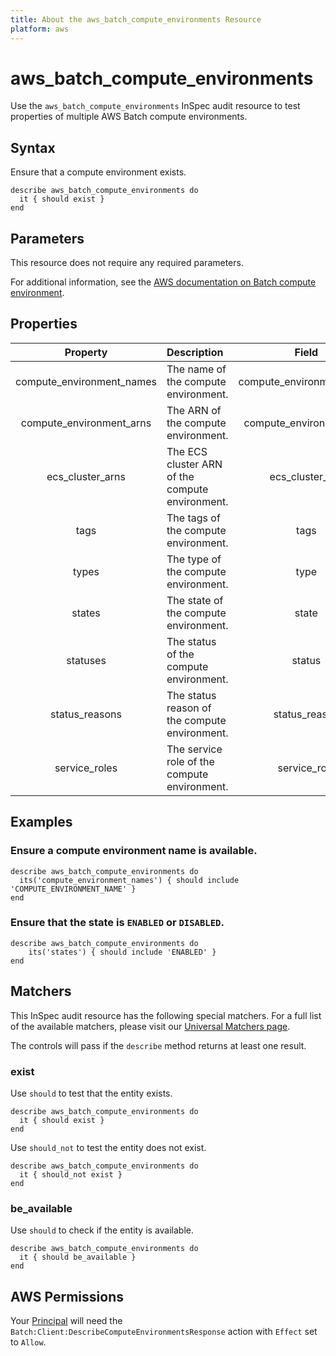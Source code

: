 ```yaml
---
title: About the aws_batch_compute_environments Resource
platform: aws
---
```


# aws_batch_compute_environments

Use the `aws_batch_compute_environments` InSpec audit resource to test properties of multiple AWS Batch compute environments.

## Syntax

Ensure that a compute environment exists.

    describe aws_batch_compute_environments do
      it { should exist }
    end

## Parameters

This resource does not require any required parameters.

For additional information, see the [AWS documentation on Batch compute environment](https://docs.aws.amazon.com/AWSCloudFormation/latest/UserGuide/aws-resource-batch-computeenvironment.html).

## Properties

| Property  | Description | Field |
| :---: | :--- | :---: |
| compute_environment_names | The name of the compute environment. | compute_environment_name |
| compute_environment_arns | The ARN of the compute environment. | compute_environment_arn |
| ecs_cluster_arns | The ECS cluster ARN of the compute environment. | ecs_cluster_arn |
| tags | The tags of the compute environment. | tags |
| types | The type of the compute environment. | type |
| states | The state of the compute environment. | state |
| statuses | The status of the compute environment. | status |
| status_reasons | The status reason of the compute environment. | status_reason |
| service_roles | The service role of the compute environment. | service_role |

## Examples

### Ensure a compute environment name is available.

    describe aws_batch_compute_environments do
      its('compute_environment_names') { should include 'COMPUTE_ENVIRONMENT_NAME' }
    end

### Ensure that the state is `ENABLED` or `DISABLED`.

    describe aws_batch_compute_environments do
        its('states') { should include 'ENABLED' }
    end
## Matchers

This InSpec audit resource has the following special matchers. For a full list of the available matchers, please visit our [Universal Matchers page](https://www.inspec.io/docs/reference/matchers/).

The controls will pass if the `describe` method returns at least one result.

### exist

Use `should` to test that the entity exists.

    describe aws_batch_compute_environments do
      it { should exist }
    end

Use `should_not` to test the entity does not exist.

    describe aws_batch_compute_environments do
      it { should_not exist }
    end

### be_available

Use `should` to check if the entity is available.

    describe aws_batch_compute_environments do
      it { should be_available }
    end

## AWS Permissions

Your [Principal](https://docs.aws.amazon.com/IAM/latest/UserGuide/intro-structure.html#intro-structure-principal) will need the `Batch:Client:DescribeComputeEnvironmentsResponse` action with `Effect` set to `Allow`.
